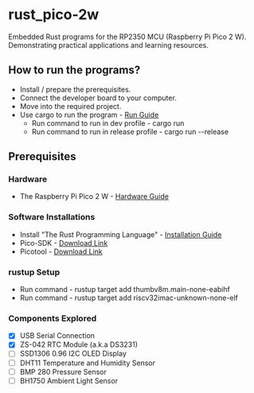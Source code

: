 # rust_pico-2w
Embedded Rust programs for the RP2350 MCU (Raspberry Pi Pico 2 W). Demonstrating practical applications and learning resources.  

## How to run the programs?
- Install / prepare the prerequisites.
- Connect the developer board to your computer.
- Move into the required project.
- Use cargo to run the program - [Run Guide](https://doc.rust-lang.org/book/ch14-01-release-profiles.html)
    - Run command to run in dev profile - cargo run
    - Run command to run in release profile - cargo run --release

## Prerequisites

### Hardware
- The Raspberry Pi Pico 2 W - [Hardware Guide](https://www.raspberrypi.com/documentation/microcontrollers/pico-series.html#pico2w-technical-specification)

### Software Installations
- Install "The Rust Programming Language" - [Installation Guide](https://rust-lang.github.io/rustup/installation/index.html)
- Pico-SDK - [Download Link](https://github.com/raspberrypi/pico-sdk/releases)
- Picotool - [Download Link](https://github.com/raspberrypi/picotool/releases)

### rustup Setup
- Run command - rustup target add thumbv8m.main-none-eabihf
- Run command - rustup target add riscv32imac-unknown-none-elf

### Components Explored
- [x] USB Serial Connection
- [x] ZS-042 RTC Module (a.k.a DS3231)
- [ ] SSD1306 0.96 I2C OLED Display
- [ ] DHT11 Temperature and Humidity Sensor
- [ ] BMP 280 Pressure Sensor
- [ ] BH1750 Ambient Light Sensor

